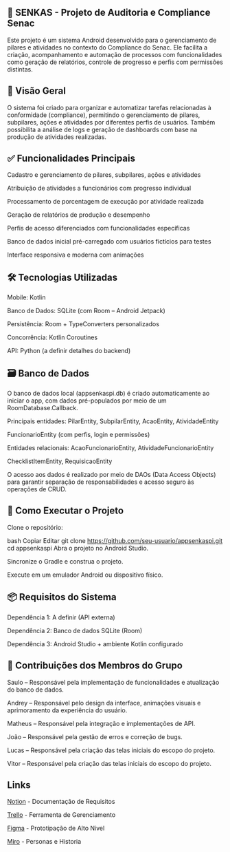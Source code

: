 ## 🏢 SENKAS - Projeto de Auditoria e Compliance Senac
Este projeto é um sistema Android desenvolvido para o gerenciamento de pilares e atividades no contexto do Compliance do Senac. Ele facilita a criação, acompanhamento e automação de processos com funcionalidades como geração de relatórios, controle de progresso e perfis com permissões distintas.

## 📝 Visão Geral
O sistema foi criado para organizar e automatizar tarefas relacionadas à conformidade (compliance), permitindo o gerenciamento de pilares, subpilares, ações e atividades por diferentes perfis de usuários. Também possibilita a análise de logs e geração de dashboards com base na produção de atividades realizadas.

## ✅ Funcionalidades Principais
Cadastro e gerenciamento de pilares, subpilares, ações e atividades

Atribuição de atividades a funcionários com progresso individual

Processamento de porcentagem de execução por atividade realizada

Geração de relatórios de produção e desempenho

Perfis de acesso diferenciados com funcionalidades específicas

Banco de dados inicial pré-carregado com usuários fictícios para testes

Interface responsiva e moderna com animações

## 🛠 Tecnologias Utilizadas
Mobile: Kotlin

Banco de Dados: SQLite (com Room – Android Jetpack)

Persistência: Room + TypeConverters personalizados

Concorrência: Kotlin Coroutines

API: Python (a definir detalhes do backend)

## 🗃️ Banco de Dados
O banco de dados local (appsenkaspi.db) é criado automaticamente ao iniciar o app, com dados pré-populados por meio de um RoomDatabase.Callback.

Principais entidades:
PilarEntity, SubpilarEntity, AcaoEntity, AtividadeEntity

FuncionarioEntity (com perfis, login e permissões)

Entidades relacionais: AcaoFuncionarioEntity, AtividadeFuncionarioEntity

ChecklistItemEntity, RequisicaoEntity

O acesso aos dados é realizado por meio de DAOs (Data Access Objects) para garantir separação de responsabilidades e acesso seguro às operações de CRUD.

## 🚀 Como Executar o Projeto
Clone o repositório:

bash
Copiar
Editar
git clone https://github.com/seu-usuario/appsenkaspi.git
cd appsenkaspi
Abra o projeto no Android Studio.

Sincronize o Gradle e construa o projeto.

Execute em um emulador Android ou dispositivo físico.

## 📦 Requisitos do Sistema

Dependência 1: A definir (API externa)

Dependência 2: Banco de dados SQLite (Room)

Dependência 3: Android Studio + ambiente Kotlin configurado

## 👥 Contribuições dos Membros do Grupo
Saulo – Responsável pela implementação de funcionalidades e atualização do banco de dados.

Andrey – Responsável pelo design da interface, animações visuais e aprimoramento da experiência do usuário.

Matheus – Responsável pela integração e implementações de API.

João – Responsável pela gestão de erros e correção de bugs.

Lucas – Responsável pela criação das telas iniciais do escopo do projeto.

Vitor – Responsável pela criação das telas iniciais do escopo do projeto.

## Links
[Notion](https://www.notion.so/Sistema-de-Ouvidoria-do-SENAC-1a6cf81c640d8080b6d3f4cd051740fa?pvs=4) - Documentação de Requisitos

[Trello](https://trello.com/invite/b/67ec3fa72b0388fbbbc61382/ATTI65e83e7e71fbc4b6e05d9965b82e2f0fDD78737D/projeto-integrador) - Ferramenta de Gerenciamento

[Figma](https://www.figma.com/design/hzO79KFKydvrj3Y4NApAbE/Projeto-do-Grupo-4?node-id=2-6) - Prototipação de Alto Nivel

[Miro](https://miro.com/app/board/uXjVIFXhKPU=/?inviteKey=VzVFWVVWTWl6dU13cFJuN2wvVjE4UytHVXlhak5KNWtXblhKY2x5ZkRkd0pXdlYvVDlqZTZHdjlJeWRBTzB0S1kzT1E2RE84bEt2VDkzTzNXVXBHaURrZlk4NlVtVmc4SzJVQllVM0hPZHlYQ0hNcjQ0a0JJR2Mra0tnVFNwTFJyVmtkMG5hNDA3dVlncnBvRVB2ZXBnPT0hdjE=) - Personas e Historia
